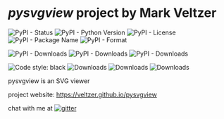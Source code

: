 
# *pysvgview* project by Mark Veltzer

![PyPI - Status](https://img.shields.io/pypi/status/pysvgview)
![PyPI - Python Version](https://img.shields.io/pypi/pyversions/pysvgview)
![PyPI - License](https://img.shields.io/pypi/l/pysvgview)
![PyPI - Package Name](https://img.shields.io/pypi/v/pysvgview)
![PyPI - Format](https://img.shields.io/pypi/format/pysvgview)

![PyPI - Downloads](https://img.shields.io/pypi/dd/pysvgview)
![PyPI - Downloads](https://img.shields.io/pypi/dw/pysvgview)
![PyPI - Downloads](https://img.shields.io/pypi/dm/pysvgview)

![Code style: black](https://img.shields.io/badge/code%20style-black-000000.svg)
![Downloads](https://pepy.tech/badge/pysvgview)
![Downloads](https://pepy.tech/badge/pysvgview/month)
![Downloads](https://pepy.tech/badge/pysvgview/week)



pysvgview is an SVG viewer

project website: <https://veltzer.github.io/pysvgview>

chat with me at [![gitter](https://badges.gitter.im/Join%20Chat.svg)](https://gitter.im/veltzer/mark.veltzer)


